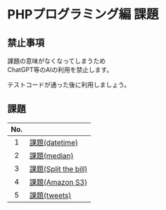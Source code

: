 # PHPプログラミング編 課題

## 禁止事項

課題の意味がなくなってしまうため  
ChatGPT等のAIの利用を禁止します。  

テストコードが通った後に利用しましょう。  

## 課題

| No. |  |
| :---: | --- |
| 1 | [課題(datetime)](./datetime/index.md) |
| 2 | [課題(median)](./median/index.md) |
| 3 | [課題(Split the bill)](./split-the-bill/index.md) |
| 4 | [課題(Amazon S3)](./amazon-s3/index.md) |
| 5 | [課題(tweets)](./tweets/index.md) |

